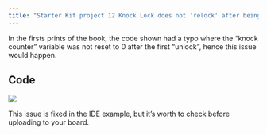 ```yaml
---
title: "Starter Kit project 12 Knock Lock does not 'relock' after being opened"
---
```


In the firsts prints of the book, the code shown had a typo where the “knock counter” variable was not reset to 0 after the first “unlock”, hence this issue would happen.

## Code

![](img/numberOfKnoks.png)

This issue is fixed in the IDE example, but it’s worth to check before uploading to your board.
